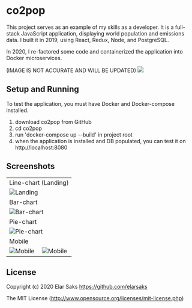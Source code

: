 # co2pop

This project serves as an example of my skills as a developer. It is a full-stack JavaScript application, displaying world population and emissions data. I built it in 2019, using React, Redux, Node, and PostgreSQL. 

In 2020, I re-factored some code and containerized the application into Docker microservices.

(IMAGE IS NOT ACCURATE AND WILL BE UPDATED)
<img src="https://co2pop.s3.eu-north-1.amazonaws.com/Project+Architecture.png" />

## Setup and Running
To test the application, you must have Docker and Docker-compose installed.

  1. download co2pop from GitHub
  2. cd co2pop
  3. run 'docker-compose up --build' in project root
  4. when the application is installed and DB populated, you can test it on http://localhost:8080

  ## Screenshots
<table>
  <tbody>
    <tr>
      <td colspan="2">Line-chart (Landing)</td>
    </tr>
    <tr>
      <td  colspan="2">
        <img alt="Landing" src="https://co2pop.s3.eu-north-1.amazonaws.com/line-chart.PNG" />
      </td>
    </tr>
    <tr>
      <td colspan="2">Bar-chart</td>
    </tr>
    <tr>
      <td  colspan="2">
        <img alt="Bar-chart" src="https://co2pop.s3.eu-north-1.amazonaws.com/bar-chart.PNG" />
      </td>
    </tr>
       <tr>
      <td colspan="2">Pie-chart</td>
    </tr>
    <tr>
       <td  colspan="2">
        <img alt="Pie-chart" src="https://co2pop.s3.eu-north-1.amazonaws.com/pie-chart.PNG" />
      </td>
    </tr>
    <tr>
      <td colspan="2">Mobile</td>
    </tr>
    <tr>
      <td>
        <img alt="Mobile" src="https://co2pop.s3.eu-north-1.amazonaws.com/phone1.PNG" />
      </td>
      <td>
        <img alt="Mobile" src="https://co2pop.s3.eu-north-1.amazonaws.com/phone3.PNG" />
      </td>
    </tr>
  </tbody>
</table>

## License
Copyright (c) 2020 Elar Saks https://github.com/elarsaks

The MIT License (http://www.opensource.org/licenses/mit-license.php)
 
